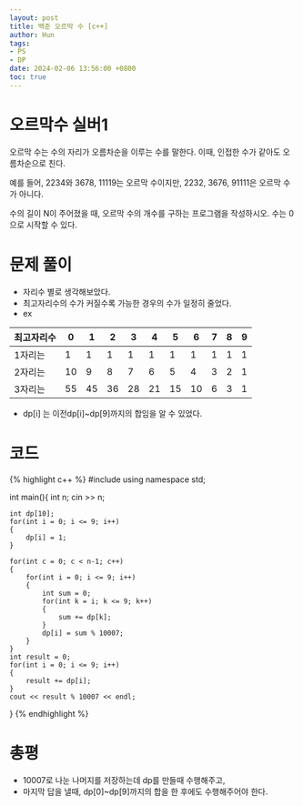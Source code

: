 ```yaml
---
layout: post
title: 백준 오르막 수 [c++]
author: Hun
tags:
- PS
- DP
date: 2024-02-06 13:56:00 +0800
toc: true
---
```


# 오르막수 실버1

오르막 수는 수의 자리가 오름차순을 이루는 수를 말한다. 이때, 인접한 수가 같아도 오름차순으로 친다.

예를 들어, 2234와 3678, 11119는 오르막 수이지만, 2232, 3676, 91111은 오르막 수가 아니다.

수의 길이 N이 주어졌을 때, 오르막 수의 개수를 구하는 프로그램을 작성하시오. 수는 0으로 시작할 수 있다.

# 문제 풀이
- 자리수 별로 생각해보았다.
- 최고자리수의 수가 커질수록 가능한 경우의 수가 일정히 줄었다.
- ex

| 최고자리수 | 0 | 1 | 2 | 3 | 4 | 5 | 6 | 7 | 8 | 9 |
| --- | --- | --- | --- | --- | --- | --- | --- | --- | --- | --- |
| 1자리는 | 1 | 1 | 1 | 1 | 1 | 1 | 1 | 1 | 1 | 1 |
| 2자리는 | 10 | 9 | 8 | 7 | 6 | 5 | 4 | 3 | 2 | 1 |
| 3자리는 | 55 | 45 | 36 | 28 | 21 | 15 | 10 | 6 | 3 | 1 |

- dp[i] 는 이전dp[i]~dp[9]까지의 합임을 알 수 있었다.

# 코드
{% highlight c++ %}
#include <iostream>
using namespace std;

int main(){
    int n;
    cin >> n;

    int dp[10];
    for(int i = 0; i <= 9; i++)
    {
        dp[i] = 1;
    }

    for(int c = 0; c < n-1; c++)
    {
        for(int i = 0; i <= 9; i++)
        {
            int sum = 0;
            for(int k = i; k <= 9; k++)
            {
                sum += dp[k];
            }
            dp[i] = sum % 10007;
        }
    }
    int result = 0;
    for(int i = 0; i <= 9; i++)
    {
        result += dp[i];
    }
    cout << result % 10007 << endl;

}
{% endhighlight %}

# 총평
- 10007로 나눈 나머지를 저장하는데 dp를 만들때 수행해주고,
- 마지막 답을 낼때, dp[0]~dp[9]까지의 합을 한 후에도 수행해주어야 한다.